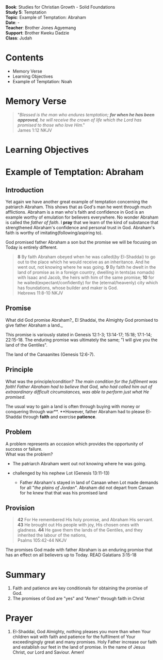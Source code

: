 **Book**: Studies for Christian Growth - Solid Foundations  
**Study 5**: Temptation  
**Topic**: Example of Temptation: Abraham  
**Date**: -  
**Teacher**: Brother Jones Agyemang  
**Support**: Brother Kweku Dadzie  
**Class**: Judah

# **Contents**

* Memory Verse
* Learning Objectives
* Example of Temptation: Noah

# Memory Verse

> "_Blessed is the man who endures temptation; **for when he has been approved**, he will receive the crown of life which the Lord has promised to those who love Him_."  
> James 1:12 NKJV

# Learning Objectives

# Example of Temptation: Abraham

## Introduction

Yet again we have another great example of temptation concerning the patriarch Abraham. This shows that as God's man he went through much afflictions. Abraham is a man who's faith and confidence in God is an example worthy of emulation for believers everywhere. No wonder Abraham is called the _father of faith_. I **pray** that we learn of the kind of substance that strengthened Abraham's confidence and personal trust in God. Abraham's faith is worthy of imitating\(following/aspiring to\).

God promised father Abraham a son but the promise we will be focusing on Today is entirely different.

> **8** By faith Abraham obeyed when he was called\(_by_ El-Shaddai\) to go out to the place which he would receive as an inheritance. And he went out, not knowing where he was going. **9** By faith he dwelt in the land of promise as in a foreign country, dwelling in tents\(as nomads\) with Isaac and Jacob, the heirs with him of the same promise; **10** for he waited\(expectant/confidently\) for the \(eternal/heavenly\) city which has foundations, whose builder and maker is God.  
> Hebrews 11:8-10 NKJV

## Promise

What did God promise Abraham?_ El Shaddai, the Almighty God promised to give father Abraham a land._

This promise is variously stated in Genesis 12:1-3; 13:14-17; 15:18; 17:1-14; 22:15-18. The enduring promise was ultimately the same; "I will give you the land of the Gentiles".   
  
The land of the Canaanites \(Genesis 12:6-7\). 

## Principle

What was the principle/condition? _The main condition for the fulfilment was faith! Father Abraham had to believe that God, who had called him out of extraordinary difficult circumstances, was able to perform just what He promised._

The usual way to gain a land is often through buying with money or conquering through war**. **However, father Abraham had to please El-Shaddai through **faith** and exercise **patience**.

## Problem

A problem represents an occasion which provides the opportunity of success or failure.   
What was the problem?

* The patriarch Abraham went out not knowing where he was going.

* challenged by his nephew Lot \(Genesis 13:11-13\)
  * Father Abraham's stayed in land of Canaan when Lot made demands for all "_the plains of Jordan"_. Abraham did not depart from Canaan for he knew that that was his promised land

## Provision

> **42** For He remembered His holy promise, and Abraham His servant. **43** He brought out His people with joy, His chosen ones with gladness. **44** He gave them the lands of the Gentiles, and they inherited the labour of the nations,  
> Psalms 105:42-44 NKJV

The promises God made with father Abraham is an enduring promise that has an effect on all believers up to Today. READ Galatians 3:15-18

# Summary

1. Faith and patience are key conditionals for obtaining the promise of God.
2. The promises of God are "yes" and "Amen" through faith in Christ

# Prayer

1. El-Shaddai, God Almighty, nothing pleases you more than when Your children wait with faith and patience for the fulfilment of Your  exceedingingly great and many promises. Holy Father increase our faith and establish our feet in the land of promise. In the name of Jesus Christ, our Lord and Saviour. Amen!



